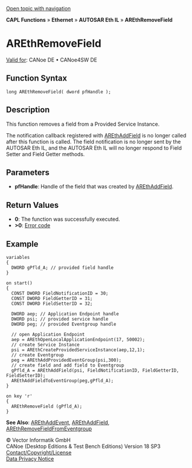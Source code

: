 [Open topic with navigation](../../../../../../CANoeDEFamily.htm#Topics/CAPLFunctions/IP/AUTOSARethIL/Functions/CAPLfunctionAREthRemoveField.md)

**CAPL Functions** » **Ethernet** » **AUTOSAR Eth IL** » **AREthRemoveField**

# AREthRemoveField

[Valid for](../../../../Shared/FeatureAvailability.md): CANoe DE • CANoe4SW DE

## Function Syntax

```plaintext
long AREthRemoveField( dword pfHandle );
```

## Description

This function removes a field from a Provided Service Instance.

The notification callback registered with [AREthAddField](CAPLfunctionAREthAddField.md) is no longer called after this function is called. The field notification is no longer sent by the AUTOSAR Eth IL, and the AUTOSAR Eth IL will no longer respond to Field Setter and Field Getter methods.

## Parameters

- **pfHandle**: Handle of the field that was created by [AREthAddField](CAPLfunctionAREthAddField.md).

## Return Values

- **0**: The function was successfully executed.
- **>0**: [Error code](../CAPLfunctionsAREthILErrorCodes.md)

## Example

```plaintext
variables
{
  DWORD gPfld_A; // provided field handle
}

on start()
{
  CONST DWORD FieldNotificationID = 30;
  CONST DWORD FieldGetterID = 31;
  CONST DWORD FieldSetterID = 32;

  DWORD aep; // Application Endpoint handle
  DWORD psi; // provided service handle
  DWORD peg; // provided Eventgroup handle

  // open Application Endpoint
  aep = AREthOpenLocalApplicationEndpoint(17, 50002);
  // create Service Instance
  psi = AREthCreateProvidedServiceInstance(aep,12,1);
  // create Eventgroup
  peg = AREthAddProvidedEventGroup(psi,300);
  // create field and add field to Eventgroup
  gPfld_A = AREthAddField(psi, FieldNotificationID, FieldGetterID, FieldSetterID);
  AREthAddFieldToEventGroup(peg,gPfld_A);
}

on key 'r'
{
  AREthRemoveField (gPfld_A);
}
```

**See Also**: [AREthAddEvent](CAPLfunctionAREthAddEvent.md#aanchor12631), [AREthAddField](CAPLfunctionAREthAddField.md#aanchor27760), [AREthRemoveFieldFromEventgroup](CAPLfunctionAREthRemoveFieldFromEventgroup.md#aanchor28035)

© Vector Informatik GmbH  
CANoe (Desktop Editions & Test Bench Editions) Version 18 SP3  
[Contact/Copyright/License](../../../../Shared/ContactCopyrightLicense.md)  
[Data Privacy Notice](https://www.vector.com/int/en/company/get-info/privacy-policy/)